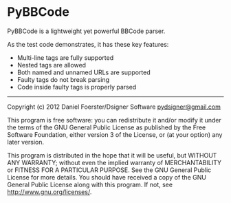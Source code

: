 PyBBCode
========

PyBBCode is a lightweight yet powerful BBCode parser.

As the test code demonstrates, it has these key features:

* Multi-line tags are fully supported
* Nested tags are allowed
* Both named and unnamed URLs are supported
* Faulty tags do not break parsing
* Code inside faulty tags is properly parsed

--------------------------------------------------------------------------------
Copyright (c) 2012 Daniel Foerster/Dsigner Software <pydsigner@gmail.com>

This program is free software: you can redistribute it and/or modify
it under the terms of the GNU General Public License as published by
the Free Software Foundation, either version 3 of the License, or
(at your option) any later version.

This program is distributed in the hope that it will be useful,
but WITHOUT ANY WARRANTY; without even the implied warranty of
MERCHANTABILITY or FITNESS FOR A PARTICULAR PURPOSE.  See the
GNU General Public License for more details.
You should have received a copy of the GNU General Public License
along with this program.  If not, see <http://www.gnu.org/licenses/>.
